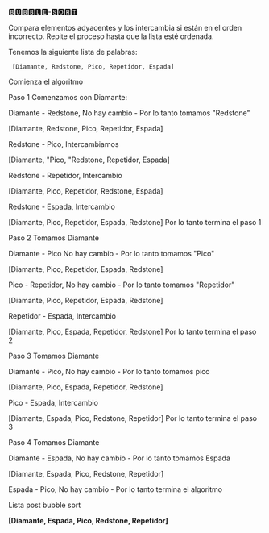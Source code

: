 🅱🆄🅱🅱🅻🅴-🆂🅾🆁🆃



Compara elementos adyacentes y los intercambia si están en el orden incorrecto. Repite el proceso hasta que la lista esté ordenada.


Tenemos la siguiente lista de palabras:


     [Diamante, Redstone, Pico, Repetidor, Espada]


Comienza el algoritmo

Paso 1 Comenzamos con Diamante:


Diamante - Redstone, No hay cambio - Por lo tanto tomamos "Redstone"


[Diamante, Redstone, Pico, Repetidor, Espada]


Redstone - Pico, Intercambiamos


[Diamante, "Pico, "Redstone, Repetidor, Espada]


Redstone - Repetidor, Intercambio


[Diamante, Pico, Repetidor, Redstone, Espada]


Redstone - Espada, Intercambio


[Diamante, Pico, Repetidor, Espada, Redstone] Por lo tanto termina el paso 1


Paso 2 Tomamos Diamante

Diamante - Pico No hay cambio - Por lo tanto tomamos "Pico"


[Diamante, Pico, Repetidor, Espada, Redstone]


Pico - Repetidor, No hay cambio - Por lo tanto tomamos "Repetidor"

[Diamante, Pico, Repetidor, Espada, Redstone]


Repetidor - Espada, Intercambio


[Diamante, Pico, Espada, Repetidor, Redstone] Por lo tanto termina el paso 2


Paso 3 Tomamos Diamante


Diamante - Pico, No hay cambio - Por lo tanto tomamos pico


[Diamante, Pico, Espada, Repetidor, Redstone] 


Pico - Espada, Intercambio


[Diamante, Espada, Pico, Redstone, Repetidor] Por lo tanto termina el paso 3


Paso 4 Tomamos Diamante


Diamante - Espada, No hay cambio - Por lo tanto tomamos Espada


[Diamante, Espada, Pico, Redstone, Repetidor]


Espada - Pico, No hay cambio - Por lo tanto termina el algoritmo


Lista post bubble sort

**[Diamante, Espada, Pico, Redstone, Repetidor]**
